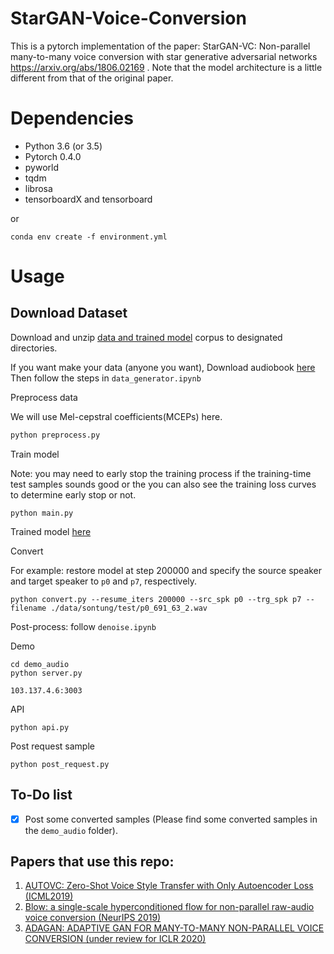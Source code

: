 # StarGAN-Voice-Conversion
This is a pytorch implementation of the paper: StarGAN-VC: Non-parallel many-to-many voice conversion with star generative adversarial networks  https://arxiv.org/abs/1806.02169 .
Note that the model architecture is a little different from that of the original paper.

# Dependencies
* Python 3.6 (or 3.5)
* Pytorch 0.4.0
* pyworld
* tqdm
* librosa
* tensorboardX and tensorboard

or
```
conda env create -f environment.yml
```

# Usage
## Download Dataset

Download and unzip [data and trained model](https://drive.google.com/drive/folders/1kQE0rg-y2YLHSYaiwMqdEYoxZvrOLy0B?usp=sharing) corpus to designated directories.

If you want make your data (anyone you want), Download audiobook [here](http://sachnoiviet.com/trang-chu.html)
Then follow the steps in `data_generator.ipynb`

Preprocess data

We will use Mel-cepstral coefficients(MCEPs) here.

```bash
python preprocess.py
```

Train model

Note: you may need to early stop the training process if the training-time test samples sounds good or the you can also see the training loss curves to determine early stop or not.

```
python main.py
```
Trained model [here](https://drive.google.com/drive/folders/1kQE0rg-y2YLHSYaiwMqdEYoxZvrOLy0B?usp=sharing)

Convert

For example: restore model at step 200000 and specify the source speaker and target speaker to `p0` and `p7`, respectively.

```
python convert.py --resume_iters 200000 --src_spk p0 --trg_spk p7 --filename ./data/sontung/test/p0_691_63_2.wav
```
Post-process: follow `denoise.ipynb`

Demo
```
cd demo_audio
python server.py
```
`103.137.4.6:3003`

API
```
python api.py
```

Post request sample
```
python post_request.py
```

## To-Do list
- [x] Post some converted samples (Please find some converted samples in the `demo_audio` folder).

## Papers that use this repo:
1. [AUTOVC: Zero-Shot Voice Style Transfer with Only Autoencoder Loss (ICML2019)](https://arxiv.org/pdf/1905.05879v2.pdf)
2. [Blow: a single-scale hyperconditioned flow for non-parallel raw-audio voice conversion (NeurIPS 2019)](https://arxiv.org/pdf/1906.00794.pdf)
3. [ADAGAN: ADAPTIVE GAN FOR MANY-TO-MANY NON-PARALLEL VOICE CONVERSION (under review for ICLR 2020)](https://openreview.net/pdf?id=HJlk-eHFwH)

